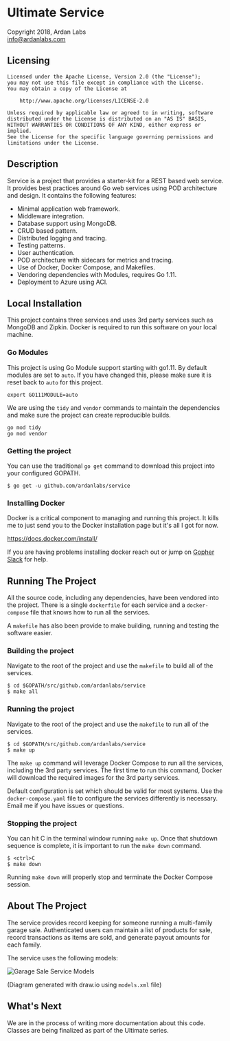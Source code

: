 # Ultimate Service

Copyright 2018, Ardan Labs  
info@ardanlabs.com

## Licensing

```
Licensed under the Apache License, Version 2.0 (the "License");
you may not use this file except in compliance with the License.
You may obtain a copy of the License at

    http://www.apache.org/licenses/LICENSE-2.0

Unless required by applicable law or agreed to in writing, software
distributed under the License is distributed on an "AS IS" BASIS,
WITHOUT WARRANTIES OR CONDITIONS OF ANY KIND, either express or implied.
See the License for the specific language governing permissions and
limitations under the License.
```

## Description

Service is a project that provides a starter-kit for a REST based web service. It provides best practices around Go web services using POD architecture and design. It contains the following features:

* Minimal application web framework.
* Middleware integration.
* Database support using MongoDB.
* CRUD based pattern.
* Distributed logging and tracing.
* Testing patterns.
* User authentication.
* POD architecture with sidecars for metrics and tracing.
* Use of Docker, Docker Compose, and Makefiles.
* Vendoring dependencies with Modules, requires Go 1.11.
* Deployment to Azure using ACI.

## Local Installation

This project contains three services and uses 3rd party services such as MongoDB and Zipkin. Docker is required to run this software on your local machine.

### Go Modules

This project is using Go Module support starting with go1.11. By default modules are set to `auto`. If you have changed this, please make sure it is reset back to `auto` for this project.

```
export GO111MODULE=auto
```

We are using the `tidy` and `vendor` commands to maintain the dependencies and make sure the project can create reproducible builds.

```
go mod tidy
go mod vendor
```

### Getting the project

You can use the traditional `go get` command to download this project into your configured GOPATH.

```
$ go get -u github.com/ardanlabs/service
```

### Installing Docker

Docker is a critical component to managing and running this project. It kills me to just send you to the Docker installation page but it's all I got for now.

https://docs.docker.com/install/

If you are having problems installing docker reach out or jump on [Gopher Slack](http://invite.slack.golangbridge.org/) for help.

## Running The Project

All the source code, including any dependencies, have been vendored into the project. There is a single `dockerfile` for each service and a `docker-compose` file that knows how to run all the services.

A `makefile` has also been provide to make building, running and testing the software easier.

### Building the project

Navigate to the root of the project and use the `makefile` to build all of the services.

```
$ cd $GOPATH/src/github.com/ardanlabs/service
$ make all
```

### Running the project

Navigate to the root of the project and use the `makefile` to run all of the services.

```
$ cd $GOPATH/src/github.com/ardanlabs/service
$ make up
```

The `make up` command will leverage Docker Compose to run all the services, including the 3rd party services. The first time to run this command, Docker will download the required images for the 3rd party services.

Default configuration is set which should be valid for most systems. Use the `docker-compose.yaml` file to configure the services differently is necessary. Email me if you have issues or questions.

### Stopping the project

You can hit <ctrl>C in the terminal window running `make up`. Once that shutdown sequence is complete, it is important to run the `make down` command.

```
$ <ctrl>C
$ make down
```

Running `make down` will properly stop and terminate the Docker Compose session.

## About The Project

The service provides record keeping for someone running a multi-family garage sale. Authenticated users can maintain a list of products for sale, record transactions as items are sold, and generate payout amounts for each family.

The service uses the following models:

<img src="https://raw.githubusercontent.com/ardanlabs/service/master/models.jpg" alt="Garage Sale Service Models" title="Garage Sale Service Models" />

(Diagram generated with draw.io using `models.xml` file)

## What's Next

We are in the process of writing more documentation about this code. Classes are being finalized as part of the Ultimate series.
